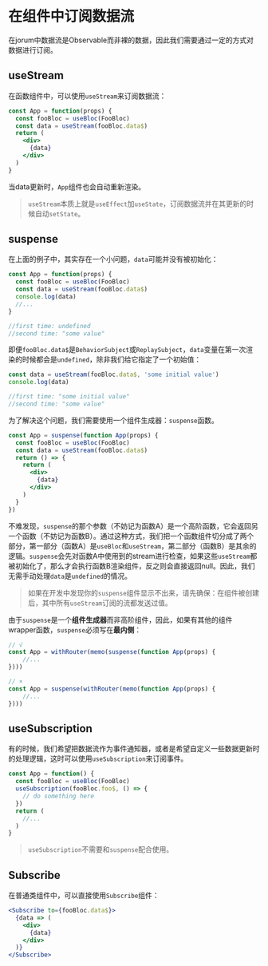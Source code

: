 # 在组件中订阅数据流

在jorum中数据流是Observable而非裸的数据，因此我们需要通过一定的方式对数据进行订阅。

## useStream

在函数组件中，可以使用`useStream`来订阅数据流：

```jsx
const App = function(props) {
  const fooBloc = useBloc(FooBloc)
  const data = useStream(fooBloc.data$)
  return (
    <div>
      {data}
    </div>
  )
}
```

当data更新时，`App`组件也会自动重新渲染。

> `useStream`本质上就是`useEffect`加`useState`，订阅数据流并在其更新的时候自动`setState`。

## suspense

在上面的例子中，其实存在一个小问题，`data`可能并没有被初始化：

```jsx
const App = function(props) {
  const fooBloc = useBloc(FooBloc)
  const data = useStream(fooBloc.data$)
  console.log(data)
  //...
}

//first time: undefined
//second time: "some value"
```

即便`fooBloc.data$`是`BehaviorSubject`或`ReplaySubject`，`data`变量在第一次渲染的时候都会是`undefined`，除非我们给它指定了一个初始值：

```jsx
const data = useStream(fooBloc.data$, 'some initial value')
console.log(data)

//first time: "some initial value"
//second time: "some value"
```

为了解决这个问题，我们需要使用一个组件生成器：`suspense`函数。

```jsx
const App = suspense(function App(props) {
  const fooBloc = useBloc(FooBloc)
  const data = useStream(fooBloc.data$)
  return () => {
    return (
      <div>
        {data}
      </div>
    )
  }
})
```

不难发现，`suspense`的那个参数（不妨记为函数A）是一个高阶函数，它会返回另一个函数（不妨记为函数B）。通过这种方式，我们把一个函数组件切分成了两个部分，第一部分（函数A）是`useBloc`和`useStream`，第二部分（函数B）是其余的逻辑。`suspense`会先对函数A中使用到的stream进行检查，如果这些`useStream`都被初始化了，那么才会执行函数B渲染组件，反之则会直接返回null。因此，我们无需手动处理`data`是`undefined`的情况。

> 如果在开发中发现你的`suspense`组件显示不出来，请先确保：在组件被创建后，其中所有`useStream`订阅的流都发送过值。

由于`suspense`是一个**组件生成器**而非高阶组件，因此，如果有其他的组件wrapper函数，`suspense`必须写在**最内侧**：

```jsx
// √
const App = withRouter(memo(suspense(function App(props) {
    //...
})))

// ×
const App = suspense(withRouter(memo(function App(props) {
    //...
})))
```

## useSubscription

有的时候，我们希望把数据流作为事件通知器，或者是希望自定义一些数据更新时的处理逻辑，这时可以使用`useSubscription`来订阅事件。

```jsx
const App = function() {
  const fooBloc = useBloc(FooBloc)
  useSubscription(fooBloc.foo$, () => {
    // do something here
  })
  return (
    //...
  )
}
```

> `useSubscription`不需要和`suspense`配合使用。

## Subscribe

在普通类组件中，可以直接使用`Subscribe`组件：

```jsx
<Subscribe to={fooBloc.data$}>
  {data => (
    <div>
      {data}
    </div>
  )}
</Subscribe>
```

